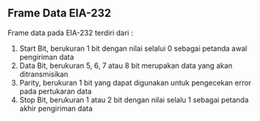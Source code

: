 ## Frame Data EIA-232

Frame data pada EIA-232 terdiri dari :

1. Start Bit, berukuran 1 bit dengan nilai selalui 0 sebagai petanda awal pengiriman data
2. Data Bit, berukuran 5, 6, 7 atau 8 bit merupakan data yang akan ditransmisikan
3. Parity, berukuran 1 bit yang dapat digunakan untuk pengecekan error pada pertukaran data
4. Stop Bit, berukuran 1 atau 2 bit dengan nilai selalu 1 sebagai petanda akhir pengiriman data



